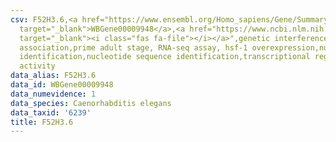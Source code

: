```yaml
---
csv: F52H3.6,<a href="https://www.ensembl.org/Homo_sapiens/Gene/Summary?db=core;g=WBGene00009948"
  target="_blank">WBGene00009948</a>,<a href="https://www.ncbi.nlm.nih.gov/pubmed/30894454"
  target="_blank"><i class="fas fa-file"></i></a>",genetic interference,functional
  association,prime adult stage, RNA-seq assay, hsf-1 overexpression,nucleotide sequence
  identification,nucleotide sequence identification,transcriptional regulation,up-regulates
  activity
data_alias: F52H3.6
data_id: WBGene00009948
data_numevidence: 1
data_species: Caenorhabditis elegans
data_taxid: '6239'
title: F52H3.6
---
```

